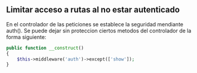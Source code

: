 ## Limitar acceso a rutas al no estar autenticado

En el controlador de las peticiones se establece la seguridad mendiante auth().
Se puede dejar sin proteccion ciertos metodos del controlador de la forma siguiente: 

```php
public function __construct()
{
    $this->middleware('auth')->except(['show']);
}
```
